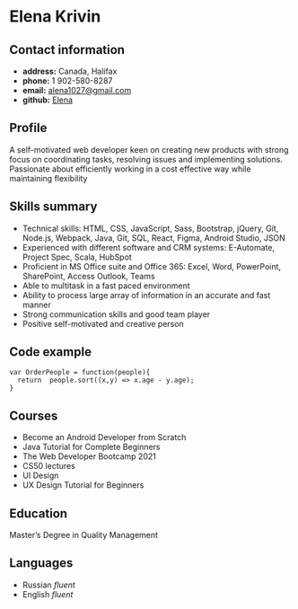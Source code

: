 # Elena Krivin
## Contact information
- **address:** Canada, Halifax
- **phone:** 1 902-580-8287
- **email:** alena1027@gmail.com
- **github:** [Elena](https://github.com/K-Lenka)
## Profile
A self-motivated web developer keen on creating new products with strong focus on coordinating tasks, resolving issues and implementing solutions. Passionate about efficiently working in a cost effective way while maintaining flexibility
## Skills summary
- Technical skills: HTML, CSS, JavaScript, Sass, Bootstrap, 
jQuery, Git, Node.js, Webpack, Java, Git, SQL, React, Figma, Android Studio, JSON
- Experienced with different software and CRM systems: E-Automate, Project Spec, Scala, HubSpot
- Proficient in MS Office suite and Office 365: Excel, Word, PowerPoint, SharePoint, Access Outlook, Teams
- Able to multitask in a fast paced environment
- Ability to process large array of information in an accurate and fast manner
- Strong communication skills and good team player
- Positive self-motivated and creative person

## Code example

```
var OrderPeople = function(people){
  return  people.sort((x,y) => x.age - y.age);
}
```

## Courses

- Become an Android Developer from Scratch 
- Java Tutorial for Complete Beginners 
- The Web Developer Bootcamp 2021 
- CS50 lectures
- UI Design 
- UX Design Tutorial for Beginners
## Education
Master’s Degree in Quality Management

## Languages
- Russian *fluent*
- English *fluent*